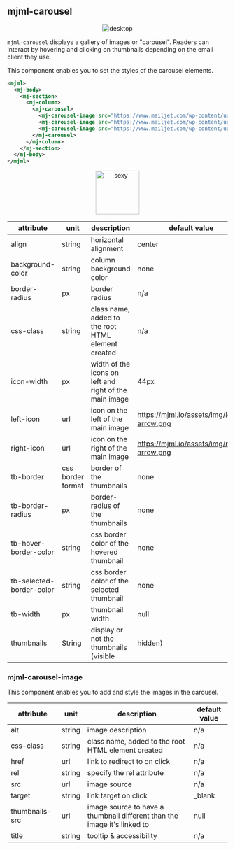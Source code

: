 ## mjml-carousel

<p align="center">
  <img src="https://i.imgur.com/wHqIzgd.gif" alt="desktop" />
</p>

`mjml-carousel` displays a gallery of images or "carousel". Readers can interact by hovering and clicking on thumbnails depending on the email client they use.

This component enables you to set the styles of the carousel elements.

```xml
<mjml>
  <mj-body>
    <mj-section>
      <mj-column>
        <mj-carousel>
          <mj-carousel-image src="https://www.mailjet.com/wp-content/uploads/2016/11/ecommerce-guide.jpg" />
          <mj-carousel-image src="https://www.mailjet.com/wp-content/uploads/2016/09/3@1x.png" />
          <mj-carousel-image src="https://www.mailjet.com/wp-content/uploads/2016/09/1@1x.png" />
        </mj-carousel>
      </mj-column>
    </mj-section>
  </mj-body>
</mjml>
```

<p align="center">
  <a href="https://mjml.io/try-it-live/components/carousel">
    <img width="100px" src="https://mjml.io/assets/img/svg/TRYITLIVE.svg" alt="sexy" />
  </a>
</p>


attribute | unit | description | default value
----------|------|-------------|---------------
align | string | horizontal alignment | center
background-color | string | column background color | none
border-radius | px | border radius | n/a
css-class | string | class name, added to the root HTML element created | n/a
icon-width | px | width of the icons on left and right of the main image | 44px
left-icon | url | icon on the left of the main image | https://mjml.io/assets/img/left-arrow.png
right-icon | url | icon on the right of the main image | https://mjml.io/assets/img/right-arrow.png
tb-border | css border format | border of the thumbnails | none
tb-border-radius | px | border-radius of the thumbnails | none
tb-hover-border-color | string | css border color of the hovered thumbnail | none
tb-selected-border-color | string | css border color of the selected thumbnail | none
tb-width | px | thumbnail width | null
thumbnails | String | display or not the thumbnails (visible | hidden)

### mjml-carousel-image

This component enables you to add and style the images in the carousel.

attribute | unit | description | default value
----------|------|-------------|---------------
alt | string | image description | n/a
css-class | string | class name, added to the root HTML element created | n/a
href | url | link to redirect to on click | n/a
rel | string | specify the rel attribute | n/a
src | url | image source | n/a
target | string | link target on click | \_blank
thumbnails-src | url | image source to have a thumbnail different than the image it's linked to | null
title | string | tooltip & accessibility | n/a

